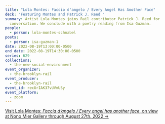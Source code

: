 ```yaml
---
title: "Lola Montes: Faccio d'angelo / Every Angel Has Another Face"
deck: "Featuring Montes and Patrick J. Reed "
summary: Artist Lola Montes joins Rail contributor Patrick J. Reed for a
  conversation. We conclude with a poetry reading from Isa Guzman.
people:
  - person: lola-montes-schnabel
poets:
  - person: isa-guzman-1
date: 2022-08-19T13:00:00-0500
end_date: 2022-08-19T14:30:00-0500
series: 629
collections:
  - the-new-social-environment
event_organizer:
  - the-brooklyn-rail
event_producer:
  - the-brooklyn-rail
event_id: recUrIAK37vUVmUSy
event_platform:
  - zoom
---
```

[Visit Lola Montes: *Faccia d’angelo / Every angel has another face*, on view at Nono Mier Gallery through August 27th, 2022 →](https://www.miergallery.com/exhibitions/lola-montes)